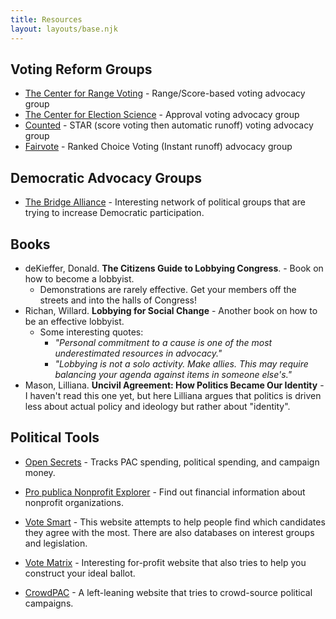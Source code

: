 ```yaml
---
title: Resources
layout: layouts/base.njk
---
```



## Voting Reform Groups

* [The Center for Range Voting](https://www.rangevoting.org) - Range/Score-based voting advocacy group
* [The Center for Election Science](https://electology.org/) - Approval voting advocacy group
* [Counted](https://www.counted.vote/) - STAR (score voting then automatic runoff) voting advocacy group
* [Fairvote](https://www.fairvote.org/) - Ranked Choice Voting (Instant runoff) advocacy group


## Democratic Advocacy Groups
* [The Bridge Alliance](https://www.bridgealliance.us/) - Interesting network of political groups that are trying to increase Democratic participation. 



## Books

* deKieffer, Donald. **The Citizens Guide to Lobbying Congress**. - Book on how to become a lobbyist.
  - Demonstrations are rarely effective. Get your members off the streets and into the halls of Congress!
* Richan, Willard. **Lobbying for Social Change** - Another book on how to be an effective lobbyist. 
  - Some interesting quotes:
    - *"Personal commitment to a cause is one of the most underestimated resources in advocacy."*
    - *"Lobbying is not a solo activity. Make allies. This may require balancing your agenda against items in someone else's."*
* Mason, Lilliana. **Uncivil Agreement: How Politics Became Our Identity** - I haven't read this one yet, but here Lilliana argues that politics is driven less about actual policy and ideology but rather about "identity". 


## Political Tools

* [Open Secrets](https://www.opensecrets.org) - Tracks PAC spending, political spending, and campaign money.  

* [Pro publica Nonprofit Explorer](https://projects.propublica.org/nonprofits/) - Find out financial information about nonprofit organizations. 

* [Vote Smart](https://votesmart.org/) - This website attempts to help people find which candidates they agree with the most. There are also databases on interest groups and legislation. 

* [Vote Matrix](http://www.votematrix.com/) - Interesting for-profit website that also tries to help you construct your ideal ballot. 

* [CrowdPAC](https://www.crowdpac.com/) - A left-leaning website that tries to crowd-source political campaigns. 

